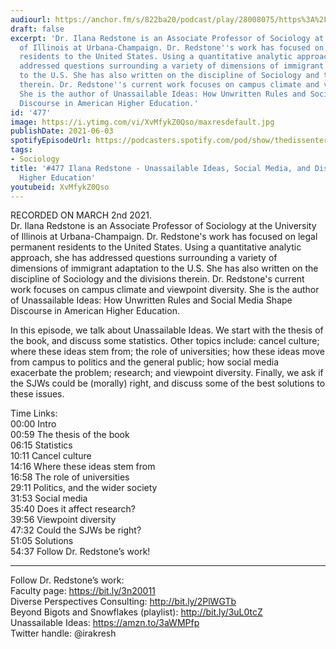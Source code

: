 ```yaml
---
audiourl: https://anchor.fm/s/822ba20/podcast/play/28008075/https%3A%2F%2Fd3ctxlq1ktw2nl.cloudfront.net%2Fstaging%2F2021-2-5%2F9a357980-4591-1c40-1e6a-659dea92410e.m4a
draft: false
excerpt: 'Dr. Ilana Redstone is an Associate Professor of Sociology at the University
  of Illinois at Urbana-Champaign. Dr. Redstone''s work has focused on legal permanent
  residents to the United States. Using a quantitative analytic approach, she has
  addressed questions surrounding a variety of dimensions of immigrant adaptation
  to the U.S. She has also written on the discipline of Sociology and the divisions
  therein. Dr. Redstone''s current work focuses on campus climate and viewpoint diversity.
  She is the author of Unassailable Ideas: How Unwritten Rules and Social Media Shape
  Discourse in American Higher Education.'
id: '477'
image: https://i.ytimg.com/vi/XvMfykZ0Qso/maxresdefault.jpg
publishDate: 2021-06-03
spotifyEpisodeUrl: https://podcasters.spotify.com/pod/show/thedissenter/episodes/477-Ilana-Redstone---Unassailable-Ideas--Social-Media--and-Discourse-in-American-Higher-Education-erl86b
tags:
- Sociology
title: '#477 Ilana Redstone - Unassailable Ideas, Social Media, and Discourse in American
  Higher Education'
youtubeid: XvMfykZ0Qso
---
```

<div class="timelinks">

RECORDED ON MARCH 2nd 2021.  
Dr. Ilana Redstone is an Associate Professor of Sociology at the University of Illinois at Urbana-Champaign. Dr. Redstone's work has focused on legal permanent residents to the United States. Using a quantitative analytic approach, she has addressed questions surrounding a variety of dimensions of immigrant adaptation to the U.S. She has also written on the discipline of Sociology and the divisions therein. Dr. Redstone's current work focuses on campus climate and viewpoint diversity. She is the author of Unassailable Ideas: How Unwritten Rules and Social Media Shape Discourse in American Higher Education.

In this episode, we talk about Unassailable Ideas. We start with the thesis of the book, and discuss some statistics. Other topics include: cancel culture; where these ideas stem from; the role of universities; how these ideas move from campus to politics and the general public; how social media exacerbate the problem; research; and viewpoint diversity. Finally, we ask if the SJWs could be (morally) right, and discuss some of the best solutions to these issues.

Time Links:  
<time>00:00</time> Intro  
<time>00:59</time> The thesis of the book  
<time>06:15</time> Statistics  
<time>10:11</time> Cancel culture  
<time>14:16</time> Where these ideas stem from  
<time>16:58</time> The role of universities  
<time>29:11</time> Politics, and the wider society  
<time>31:53</time> Social media  
<time>35:40</time> Does it affect research?  
<time>39:56</time> Viewpoint diversity  
<time>47:32</time> Could the SJWs be right?  
<time>51:05</time> Solutions  
<time>54:37</time> Follow Dr. Redstone’s work!

---

Follow Dr. Redstone’s work:  
Faculty page: https://bit.ly/3n20011  
Diverse Perspectives Consulting: http://bit.ly/2PlWGTb  
Beyond Bigots and Snowflakes (playlist): http://bit.ly/3uL0tcZ  
Unassailable Ideas: https://amzn.to/3aWMPfp  
Twitter handle: @irakresh
</div>

